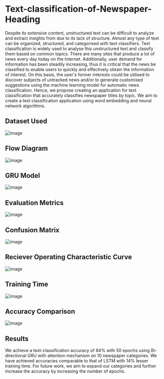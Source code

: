 # Text-classification-of-Newspaper-Heading

Despite its extensive content, unstructured text can be difficult to analyze and extract insights from due to its lack of structure. Almost any type of text can be organized, structured, and categorised with text classifiers. Text classification is widely used to analyse this unstructured text and classify them based on common topics. There are many sites that produce a lot of news every day today on the Internet. Additionally, user demand for information has been steadily increasing, thus it is critical that the news be classified to enable users to quickly and effectively obtain the information of interest. On this basis, the user's former interests could be utilised to discover subjects of untracked news and/or to generate customised suggestions using the machine learning model for automatic news classification. Hence, we propose creating an application for text classification that accurately classifies newspaper titles by topic. We aim to create a text classification application using word embedding and neural network algorithms.

## Dataset Used
![image](https://user-images.githubusercontent.com/70327869/201009152-5035a400-fd74-46cb-aa46-3b967e47c57f.png)

## Flow Diagram
![image](https://user-images.githubusercontent.com/70327869/201008943-d1771f50-5b13-47e4-897b-ea0cd5721171.png)

## GRU Model
![image](https://user-images.githubusercontent.com/70327869/201008232-5ca21116-c744-4f47-9597-ee6aa29a62c7.png)

## Evaluation Metrics
![image](https://user-images.githubusercontent.com/70327869/201008332-5c8a29ad-275f-4f06-9a4a-0a77d42d580c.png)

## Confusion Matrix
![image](https://user-images.githubusercontent.com/70327869/201009042-5726a071-8030-41b1-bfa6-e7dfc50ab1d7.png)

## Reciever Operating Characteristic Curve
![image](https://user-images.githubusercontent.com/70327869/201008483-fe591050-fc8d-4f1b-8751-f99c729acbee.png)

## Training Time
![image](https://user-images.githubusercontent.com/70327869/201008575-b9f00ec9-e531-487f-804b-a96d088dcecb.png)

## Accuracy Comparison
![image](https://user-images.githubusercontent.com/70327869/201008655-75b518b9-c228-4c34-a051-067217ca9407.png)

## Results

We achieve a text-classification accuracy of 84% with 50 epochs using Bi-directional GRU with attention mechanism on 10 newspaper categories. We have achieved accuracies comparable to that of LSTM with 14% lesser training time. For future work, we aim to expand our categories and further increase the accuracy by increasing the number of epochs. 
